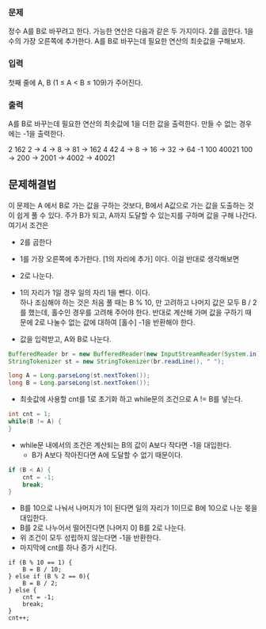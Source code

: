 ### 문제
정수 A를 B로 바꾸려고 한다. 가능한 연산은 다음과 같은 두 가지이다.
2를 곱한다.
1을 수의 가장 오른쪽에 추가한다.
A를 B로 바꾸는데 필요한 연산의 최솟값을 구해보자.

### 입력
첫째 줄에 A, B (1 ≤ A < B ≤ 109)가 주어진다.

### 출력
A를 B로 바꾸는데 필요한 연산의 최솟값에 1을 더한 값을 출력한다. 만들 수 없는 경우에는 -1을 출력한다.

2 162
2 -> 4 -> 8 -> 81 -> 162
4 42
4 -> 8 -> 16 -> 32 -> 64 -1
100 40021 
100 -> 200 -> 2001 -> 4002 -> 40021

## 문제해결법
이 문제는 A 에서 B로 가는 값을 구하는 것보다, B에서 A값으로 가는 값을 도출하는 것이 쉽게 풀 수 있다.
주가 B가 되고, A까지 도달할 수 있는지를 구하며 값을 구해 나간다.   
여기서 조건은 
- 2를 곱한다
- 1를 가장 오른쪽에 추가한다. [1의 자리에 추가]
이다. 이걸 반대로 생각해보면
- 2로 나눈다.
- 1의 자리가 1일 경우 일의 자리 1을 뺀다.
이다.  
하나 조심해야 하는 것은 처음 풀 때는 B % 10, 만 고려하고 나머지 값은 모두 B / 2 를 했는데, 홀수인 경우를 고려해 주어야 한다.
반대로 계산해 가며 값을 구하기 때문에 2로 나눌수 없는 값에 대하여 [홀수] -1을 반환해야 한다.

- 값을 입력받고, A와 B로 나눈다.
```java
BufferedReader br = new BufferedReader(new InputStreamReader(System.in));
StringTokenizer st = new StringTokenizer(br.readLine(), " ");

long A = Long.parseLong(st.nextToken());
long B = Long.parseLong(st.nextToken());
```
- 최솟값에 사용할 cnt를 1로 초기화 하고 while문의 조건으로 A != B를 넣는다.
```java
int cnt = 1;
while(B != A) {
}
```
- while문 내에서의 조건은 계산되는 B의 값이 A보다 작다면 -1을 대입한다.
  - B가 A보다 작아진다면 A에 도달할 수 없기 때문이다.
```java
if (B < A) {
    cnt = -1;
    break;
}
```
- B를 10으로 나눠서 나머지가 1이 된다면 일의 자리가 1이므로 B에 10으로 나눈 몫을 대입한다.
- B를 2로 나누어서 떨어진다면 [나머지 0] B를 2로 나눈다.
- 위 조건이 모두 성립하지 않는다면 -1을 반환한다.
- 마지막에 cnt를 하나 증가 시킨다.
```jpaql
if (B % 10 == 1) {
    B = B / 10;
} else if (B % 2 == 0){
    B = B / 2;
} else {
    cnt = -1;
    break;
}
cnt++;
```


